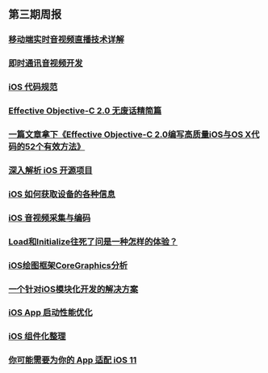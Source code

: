 
## 第三期周报

### [移动端实时音视频直播技术详解](http://www.52im.net/thread-853-1-1.html)
### [即时通讯音视频开发](http://www.52im.net/thread-228-1-1.html)
### [iOS 代码规范](http://geek.csdn.net/news/detail/230203)
### [Effective Objective-C 2.0 无废话精简篇](http://www.jianshu.com/p/238d3906bc6b)
### [一篇文章拿下《Effective Objective-C 2.0编写高质量iOS与OS X代码的52个有效方法》](http://www.jianshu.com/p/862b064e82e0)
### [深入解析 iOS 开源项目](https://github.com/Draveness/Analyze)
### [iOS 如何获取设备的各种信息](http://www.cocoachina.com/ios/20170807/20149.html)
### [iOS 音视频采集与编码](http://www.jianshu.com/p/11bb9f2a9233)
### [Load和Initialize往死了问是一种怎样的体验？](http://www.jianshu.com/p/bd82ef5ea186)
### [iOS绘图框架CoreGraphics分析](http://www.cocoachina.com/ios/20170809/20187.html)
### [一个针对iOS模块化开发的解决方案](https://github.com/wujunyang/jiaModuleDemo)
### [iOS App 启动性能优化](https://mp.weixin.qq.com/s/Kf3EbDIUuf0aWVT-UCEmbA)
### [iOS 组件化整理](http://www.jianshu.com/p/8a0ade87a31c)
### [你可能需要为你的 App 适配 iOS 11](http://geek.csdn.net/news/detail/229693)